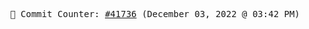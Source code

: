 <p align="center">
    <samp>
        📮 Commit Counter: <a href="https://github.com/Javascript-void0/Javascript-void0/commits/main">#41736</a> (December 03, 2022 @ 03:42 PM)
    </samp>
</p>